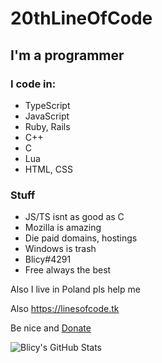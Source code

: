 # 20thLineOfCode
## I'm a programmer
### I code in: 
- TypeScript
- JavaScript
- Ruby, Rails
- C++
- C
- Lua
- HTML, CSS
### Stuff
- JS/TS isnt as good as C
- Mozilla is amazing
- Die paid domains, hostings
- Windows is trash
- Blicy#4291
- Free always the best

Also
I live in Poland pls help me

Also https://linesofcode.tk

Be nice and
[Donate](https://paypal.me/carordev)

![Blicy's GitHub Stats](https://github-readme-stats.vercel.app/api?username=iceisblue&show_icons=true&theme=algolia&count_private=true&include_all_commits=true)
